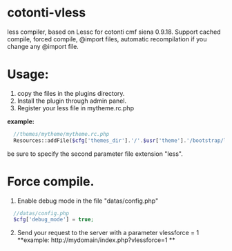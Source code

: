 cotonti-vless
=============
less compiler, based on Lessc for cotonti cmf siena 0.9.18.
Support cached compile, forced compile, @import files, automatic recompilation if you change any @import file.

# Usage:

1. copy the files in the plugins directory.
2. Install the plugin through admin panel.
3. Register your less file in mytheme.rc.php 

**example:**
```php 
  //themes/mytheme/mytheme.rc.php 
  Resources::addFile($cfg['themes_dir'].'/'.$usr['theme'].'/bootstrap/less/bootstrap.less', 'less'); 
```
  be sure to specify the second parameter file extension "less".
  
# Force compile.
  
  1. Enable debug mode in the file "datas/config.php"
```php 
  //datas/config.php
  $cfg['debug_mode'] = true;
```
  2. Send your request to the server with a parameter vlessforce = 1 **example: http://mydomain/index.php?vlessforce=1 **
